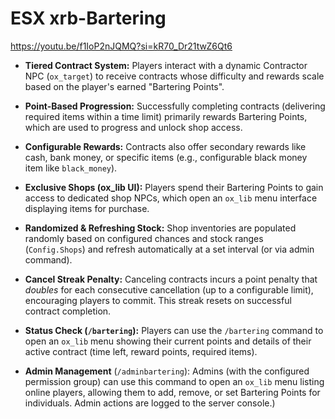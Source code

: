 # ESX xrb-Bartering
https://youtu.be/f1IoP2nJQMQ?si=kR70_Dr21twZ6Qt6

* **Tiered Contract System:** 
Players interact with a dynamic Contractor NPC (`ox_target`) to receive contracts whose difficulty and rewards scale based on the player's earned "Bartering Points".

* **Point-Based Progression:** 
Successfully completing contracts (delivering required items within a time limit) primarily rewards Bartering Points, which are used to progress and unlock shop access.

* **Configurable Rewards:** 
Contracts also offer secondary rewards like cash, bank money, or specific items (e.g., configurable black money item like `black_money`).

* **Exclusive Shops (ox_lib UI):** 
Players spend their Bartering Points to gain access to dedicated shop NPCs, which open an `ox_lib` menu interface displaying items for purchase.

* **Randomized & Refreshing Stock:** 
Shop inventories are populated randomly based on configured chances and stock ranges (`Config.Shops`) and refresh automatically at a set interval (or via admin command).

* **Cancel Streak Penalty:** 
Canceling contracts incurs a point penalty that *doubles* for each consecutive cancellation (up to a configurable limit), encouraging players to commit. This streak resets on successful contract completion.

* **Status Check (`/bartering`):** 
Players can use the `/bartering` command to open an `ox_lib` menu showing their current points and details of their active contract (time left, reward points, required items).

* **Admin Management** (`/adminbartering`):
Admins (with the configured permission group) can use this command to open an `ox_lib` menu listing online players, allowing them to add, remove, or set Bartering Points for individuals. Admin actions are logged to the server console.)
